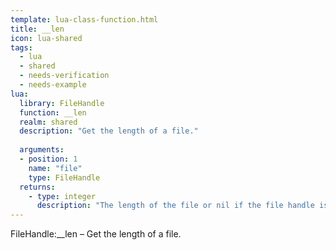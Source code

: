 ```yaml
---
template: lua-class-function.html
title: __len
icon: lua-shared
tags:
  - lua
  - shared
  - needs-verification
  - needs-example
lua:
  library: FileHandle
  function: __len
  realm: shared
  description: "Get the length of a file."
  
  arguments:
  - position: 1
    name: "file"
    type: FileHandle
  returns:
    - type: integer
      description: "The length of the file or nil if the file handle is invalid."
---
```


<div class="lua__search__keywords">
FileHandle:__len &#x2013; Get the length of a file.
</div>
